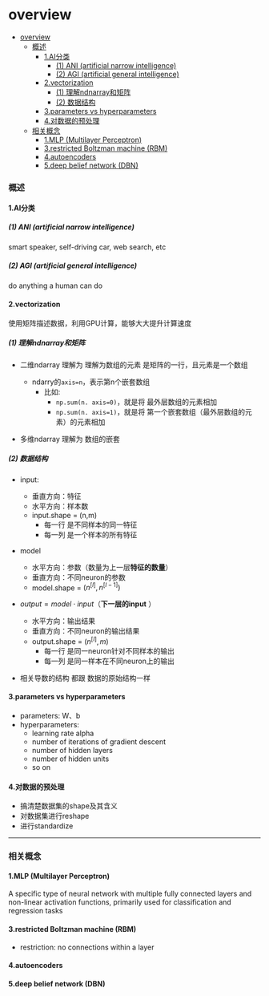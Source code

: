 # overview


<!-- @import "[TOC]" {cmd="toc" depthFrom=1 depthTo=6 orderedList=false} -->

<!-- code_chunk_output -->

- [overview](#overview)
    - [概述](#概述)
      - [1.AI分类](#1ai分类)
        - [(1) ANI (artificial narrow intelligence)](#1-ani-artificial-narrow-intelligence)
        - [(2) AGI (artificial general intelligence)](#2-agi-artificial-general-intelligence)
      - [2.vectorization](#2vectorization)
        - [(1) 理解ndnarray和矩阵](#1-理解ndnarray和矩阵)
        - [(2) 数据结构](#2-数据结构)
      - [3.parameters vs hyperparameters](#3parameters-vs-hyperparameters)
      - [4.对数据的预处理](#4对数据的预处理)
    - [相关概念](#相关概念)
      - [1.MLP (Multilayer Perceptron)](#1mlp-multilayer-perceptron)
      - [3.restricted Boltzman machine (RBM)](#3restricted-boltzman-machine-rbm)
      - [4.autoencoders](#4autoencoders)
      - [5.deep belief network (DBN)](#5deep-belief-network-dbn)

<!-- /code_chunk_output -->


### 概述

#### 1.AI分类

##### (1) ANI (artificial narrow intelligence)

smart speaker, self-driving car, web search, etc

##### (2) AGI (artificial general intelligence)
do anything a human can do

#### 2.vectorization
使用矩阵描述数据，利用GPU计算，能够大大提升计算速度

##### (1) 理解ndnarray和矩阵
* 二维ndarray 理解为 理解为数组的元素 是矩阵的一行，且元素是一个数组
  * ndarry的`axis=n`，表示第n个嵌套数组
    * 比如: 
      * `np.sum(n. axis=0)`，就是将 最外层数组的元素相加
      * `np.sum(n. axis=1)`，就是将 第一个嵌套数组（最外层数组的元素）的元素相加

* 多维ndarray 理解为 数组的嵌套

##### (2) 数据结构

* input:
    * 垂直方向：特征
    * 水平方向：样本数
    * input.shape = (n,m)
      * 每一行 是不同样本的同一特征
      * 每一列 是一个样本的所有特征
* model
    * 水平方向：参数（数量为上一层**特征的数量**）
    * 垂直方向：不同neuron的参数
    * model.shape = $(n^{[l]},n^{[l-1]})$
* $output = model \cdot input$（**下一层的input** ）
    * 水平方向：输出结果
    * 垂直方向：不同neuron的输出结果
    * output.shape = $(n^{[l]},m)$
      * 每一行 是同一neuron针对不同样本的输出
      * 每一列 是同一样本在不同neuron上的输出
  
* 相关导数的结构 都跟 数据的原始结构一样

#### 3.parameters vs hyperparameters

* parameters: W、b
* hyperparameters: 
    * learning rate alpha
    * number of iterations of gradient descent
    * number of hidden layers
    * number of hidden units
    * so on

#### 4.对数据的预处理

* 搞清楚数据集的shape及其含义
* 对数据集进行reshape
* 进行standardize

***

### 相关概念

#### 1.MLP (Multilayer Perceptron)
A specific type of neural network with multiple fully connected layers and non-linear activation functions, primarily used for classification and regression tasks

#### 3.restricted Boltzman machine (RBM)
* restriction: no connections within a layer

#### 4.autoencoders

#### 5.deep belief network (DBN)